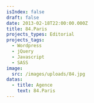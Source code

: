 ```yaml
---
isIndex: false
draft: false
date: 2013-02-18T22:00:00.000Z
title: 84.Paris
projects_types: Editorial
projects_tags:
  - Wordpress
  - jQuery
  - Javascript
  - SASS
image:
  src: /images/uploads/84.jpg
datas:
  - title: Agence
    text: 84.Paris
---
```


